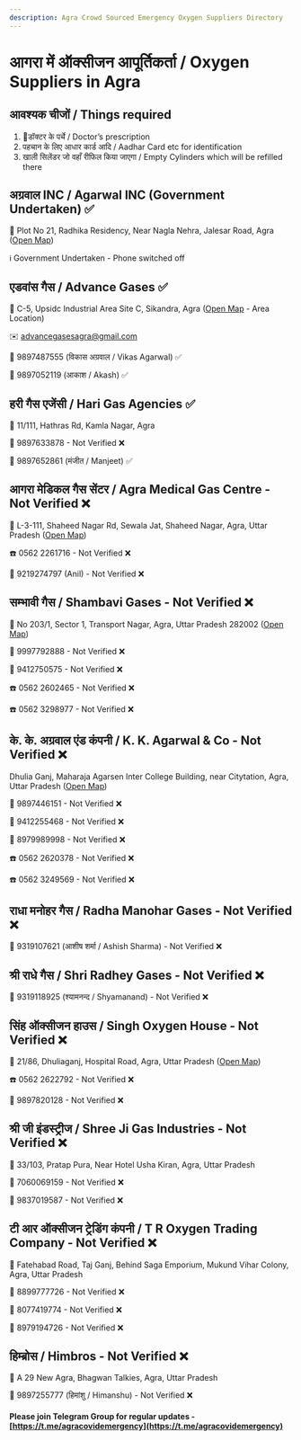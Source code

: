 ```yaml
---
description: Agra Crowd Sourced Emergency Oxygen Suppliers Directory
---
```


# आगरा में ऑक्सीजन आपूर्तिकर्ता / Oxygen Suppliers in Agra

## आवश्यक चीजों / Things required

1. 📃डॉक्टर के पर्चे / Doctor’s prescription 
2. पहचान के लिए आधार कार्ड आदि / Aadhar Card etc for identification 
3. खाली सिलेंडर जो वहाँ रीफिल किया जाएगा / Empty Cylinders which will be refilled there

## अग्रवाल INC / Agarwal INC \(Government Undertaken\) ✅

📍 Plot No 21, Radhika Residency, Near Nagla Nehra, Jalesar Road, Agra \([Open Map](https://www.google.com/maps/place/Agra+-+Jalesar+Rd,+Nagla,+Agra,+Uttar+Pradesh/@27.2410783,78.0504848,17z/data=!3m1!4b1!4m5!3m4!1s0x397461f354319963:0x5ffc64dadf300bf7!8m2!3d27.2497365!4d78.054573)\)

ℹ Government Undertaken - Phone switched off

## एडवांस गैस / Advance Gases ✅

📍 C-5, Upsidc Industrial Area Site C, Sikandra, Agra \([Open Map](https://www.google.com/maps/place/Mohammadpur,+Uttar+Pradesh/@27.2037924,77.9092031,12.96z/data=!4m5!3m4!1s0x397387ff26f1a195:0x2830e5038de989e2!8m2!3d27.2145617!4d77.9249919) - Area Location\)

✉️ advancegasesagra@gmail.com

📱 9897487555 \(विकास अग्रवाल / Vikas Agarwal\) ✅

📱 9897052119 \(आकाश / Akash\) ✅

## हरी गैस एजेंसी / Hari Gas Agencies ✅

📍 11/111, Hathras Rd, Kamla Nagar, Agra

📱 9897633878 - Not Verified ❌

📱 9897652861 \(मंजीत / Manjeet\) ✅

## आगरा मेडिकल गैस सेंटर / Agra Medical Gas Centre - Not Verified ❌

📍 L-3-111, Shaheed Nagar Rd, Sewala Jat, Shaheed Nagar, Agra, Uttar Pradesh \([Open Map](https://www.google.co.in/maps/place/Agra+Medical+Gas+Centre/@27.1768054,77.9380337,12z/data=!3m1!4b1!4m10!1m3!11m2!2sA8P6Soqa8xzAFNfgIsA_dLwpDIRVJA!3e3!3m5!1s0x397477261ece80ad:0x5470797bad23f47b!8m2!3d27.1766701!4d78.0080745!15sCgEqkgEabWVkaWNhbF9lcXVpcG1lbnRfc3VwcGxpZXI)\)

☎️ 0562 2261716 - Not Verified ❌

📱 9219274797 \(Anil\) - Not Verified ❌

## सम्भावी गैस / Shambavi Gases - Not Verified ❌

📍 No 203/1, Sector 1, Transport Nagar, Agra, Uttar Pradesh 282002 \([Open Map](https://www.google.co.in/maps/place/Shambhavi+Trading+Co./@27.2084518,77.9805433,17z/data=!3m1!4b1!4m10!1m3!11m2!2sA8P6Soqa8xzAFNfgIsA_dLwpDIRVJA!3e3!3m5!1s0x3974777af8e213e9:0xc516eef6162f6557!8m2!3d27.208447!4d77.982732!15sCgEqkgELZ2FzX2NvbXBhbnk)\)

📱 9997792888 - Not Verified ❌

📱 9412750575 - Not Verified ❌

☎️ 0562 2602465 - Not Verified ❌

☎️ 0562 3298977 - Not Verified ❌

## के. के. अग्रवाल एंड कंपनी / K. K. Agarwal & Co - Not Verified ❌

Dhulia Ganj, Maharaja Agarsen Inter College Building, near Citytation, Agra, Uttar Pradesh \([Open Map](https://www.google.co.in/maps/place/K.+K.+Aagarwal+%26+Co/@27.1923318,78.0144483,17z/data=!3m1!4b1!4m10!1m3!11m2!2sA8P6Soqa8xzAFNfgIsA_dLwpDIRVJA!3e3!3m5!1s0x397477347cf0addb:0x65fa40f1c24d05fa!8m2!3d27.192327!4d78.016637!15sCgEqkgEUd2VsZGluZ19nYXNfc3VwcGxpZXI)\)

📱 9897446151 - Not Verified ❌

📱 9412255468 - Not Verified ❌

📱 8979989998 - Not Verified ❌

☎️ 0562 2620378 - Not Verified ❌

☎️ 0562 3249569 - Not Verified ❌

## राधा मनोहर गैस / Radha Manohar Gases - Not Verified ❌

📱 9319107621 \(आशीष शर्मा / Ashish Sharma\) - Not Verified ❌

## श्री राधे गैस / Shri Radhey Gases - Not Verified ❌

📱 9319118925 \(श्यामनन्द / Shyamanand\) - Not Verified ❌

## सिंह ऑक्सीजन हाउस / Singh Oxygen House - Not Verified ❌

📍 21/86, Dhuliaganj, Hospital Road, Agra, Uttar Pradesh \([Open Map](https://www.google.co.in/maps/place/Singh+Oxygen+House/@27.1921805,78.0145423,17z/data=!3m1!4b1!4m9!1m3!11m2!2sA8P6Soqa8xzAFNfgIsA_dLwpDIRVJA!3e3!3m4!1s0x39747731af2e98f3:0x299c20938b74a3af!8m2!3d27.1921563!4d78.0167179)\)

☎️ 0562 2622792 - Not Verified ❌

📱 9897820128 - Not Verified ❌

## श्री जी इंडस्ट्रीज / Shree Ji Gas Industries - Not Verified ❌

📍 33/103, Pratap Pura, Near Hotel Usha Kiran, Agra, Uttar Pradesh

📱 7060069159 - Not Verified ❌

📱 9837019587 - Not Verified ❌

## टी आर ऑक्सीजन ट्रेडिंग कंपनी / T R Oxygen Trading Company - Not Verified ❌

📍 Fatehabad Road, Taj Ganj, Behind Saga Emporium, Mukund Vihar Colony, Agra, Uttar Pradesh

📱 8899777726 - Not Verified ❌

📱 8077419774 - Not Verified ❌

📱 8979194726 - Not Verified ❌

## हिम्ब्रोस / Himbros - Not Verified ❌

📍 A 29 New Agra, Bhagwan Talkies, Agra, Uttar Pradesh

📱 9897255777 \(हिमांशु / Himanshu\) - Not Verified ❌

#### Please join Telegram Group for regular updates - [https://t.me/agracovidemergency](https://t.me/agracovidemergency)

